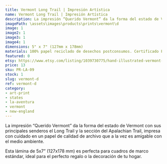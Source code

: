 ```yaml
---
title: Vermont Long Trail | Impresión Artística
name: Vermont Long Trail | Impresión Artística
description: La impresión “Querido Vermont” da la forma del estado de Vermont con sus principales senderos el Long Trail y la sección del Apalachian Trail, impresa con cuidado en un papel de calidad de archivo que a la vez es amigable con el medio ambiente.
imagePath: \assets\images\products\prints\vermont\d
image: 1
image2: 1
image3: 1
image4: 1
dimensions: 5" x 7" (127mm x 178mm)
materials: 100% papel reciclado de desechos postconsumos. Certificado FSC.
featured: 0
etsy: https://www.etsy.com/listing/1039730775/hand-illustrated-vermont-long-trail-art
price: 13
sku: PR-LA-09
stock: 1
slug: vermont-d
ref: vermont-d
category:
- art-print
- states
- la-aventura
- vermont
- new-england
---
```

La impresión “Querido Vermont” da la forma del estado de Vermont con sus principales senderos el Long Trail y la sección del Apalachian Trail, impresa con cuidado en un papel de calidad de archivo que a la vez es amigable con el medio ambiente.

Esta lámina de 5x7” (127x178 mm) es perfecta para cuadros de marco estándar, ideal para el perfecto regalo o la decoración de tu hogar.
